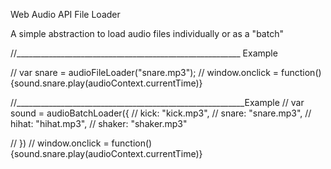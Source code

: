 

Web Audio API File Loader

A simple abstraction to load audio files individually or as a "batch"



//________________________________________________________ Example 

// var snare = audioFileLoader("snare.mp3");
// window.onclick = function(){sound.snare.play(audioContext.currentTime)}



//_________________________________________________________Example
// var sound = audioBatchLoader({
//     kick: "kick.mp3",
//     snare: "snare.mp3",
//     hihat: "hihat.mp3",
//     shaker: "shaker.mp3"

// })
// window.onclick = function(){sound.snare.play(audioContext.currentTime)}
